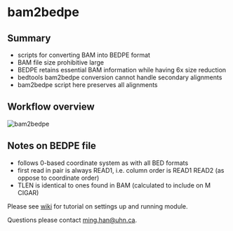# bam2bedpe

## Summary
- scripts for converting BAM into BEDPE format
- BAM file size prohibitive large
- BEDPE retains essential BAM information while having 6x size reduction
- bedtools bam2bedpe conversion cannot handle secondary alignments
- bam2bedpe script here preserves all alignments

## Workflow overview

![bam2bedpe](https://user-images.githubusercontent.com/98410560/170511327-ca6435bf-9d32-4676-890e-caf9f067f1ad.png)

## Notes on BEDPE file
- follows 0-based coordinate system as with all BED formats
- first read in pair is always READ1, i.e. column order is READ1 READ2 (as oppose to coordinate order)
- TLEN is identical to ones found in BAM (calculated to include on M CIGAR)

Please see [wiki](https://github.com/mhanbioinfo/bam2bedpe/wiki) for tutorial on settings up and running module.

Questions please contact ming.han@uhn.ca.
